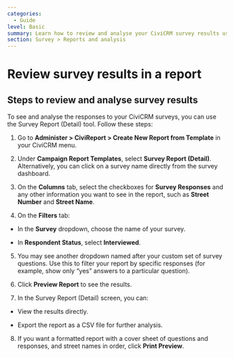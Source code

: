 ```yaml
---
categories:
  - Guide
level: Basic
summary: Learn how to review and analyse your CiviCRM survey results using the Survey Report (Detail) tool, including filtering and exporting responses.
section: Survey > Reports and analysis
---
```


# Review survey results in a report

## Steps to review and analyse survey results

To see and analyse the responses to your CiviCRM surveys, you can use the Survey Report (Detail) tool. Follow these steps:

1. Go to **Administer > CiviReport > Create New Report from Template** in your CiviCRM menu.

2. Under **Campaign Report Templates**, select **Survey Report (Detail)**.
   Alternatively, you can click on a survey name directly from the survey dashboard.

3. On the **Columns** tab, select the checkboxes for **Survey Responses** and any other information you want to see in the report, such as **Street Number** and **Street Name**.

4. On the **Filters** tab:

- In the **Survey** dropdown, choose the name of your survey.

- In **Respondent Status**, select **Interviewed**.

5. You may see another dropdown named after your custom set of survey questions.
   Use this to filter your report by specific responses (for example, show only “yes” answers to a particular question).

6. Click **Preview Report** to see the results.

7. In the Survey Report (Detail) screen, you can:

- View the results directly.

- Export the report as a CSV file for further analysis.

8. If you want a formatted report with a cover sheet of questions and responses, and street names in order, click **Print Preview**.

<!--
Source: https://docs.civicrm.org/user/en/latest/survey/reports
-and-analysis/ -->

<!--
This page is a Guide because it provides step
-by-step actions for a specific user goal (reviewing and analysing survey results), not a general tutorial or reference. The steps are problem-oriented and practical, matching the Diátaxis "How-to Guide" definition. The content is suitable for Basic level users, as it assumes no prior expertise and uses simple, direct instructions. -->
